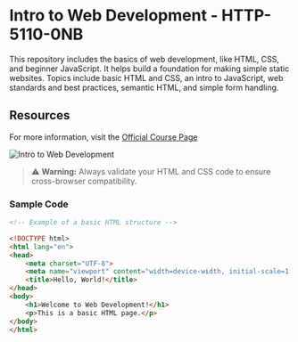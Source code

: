 # Intro to Web Development - HTTP-5110-0NB

This repository includes the basics of web development, like HTML, CSS, and beginner JavaScript. It helps build a foundation for making simple static websites. Topics include basic HTML and CSS, an intro to JavaScript, web standards and best practices, semantic HTML, and simple form handling.

## Resources
For more information, visit the [Official Course Page](https://mediaarts.humber.ca/programs/web-development.html)

![Intro to Web Development](https://www.isquarebs.com/blog/wp-content/uploads/2023/03/An-Introduction-to-Web-App-Development-Banner-Image.jpg)

> ⚠️ **Warning:** Always validate your HTML and CSS code to ensure cross-browser compatibility.

### Sample Code
```html
<!-- Example of a basic HTML structure -->

<!DOCTYPE html>
<html lang="en">
<head>
    <meta charset="UTF-8">
    <meta name="viewport" content="width=device-width, initial-scale=1.0">
    <title>Hello, World!</title>
</head>
<body>
    <h1>Welcome to Web Development!</h1>
    <p>This is a basic HTML page.</p>
</body>
</html>
